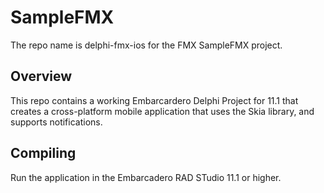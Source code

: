 # SampleFMX

The repo name is delphi-fmx-ios for the FMX SampleFMX project.

## Overview

This repo contains a working Embarcardero Delphi Project for 11.1 that creates a cross-platform mobile application that uses the Skia library, and supports notifications.

## Compiling

Run the application in the Embarcadero RAD STudio 11.1 or higher.
